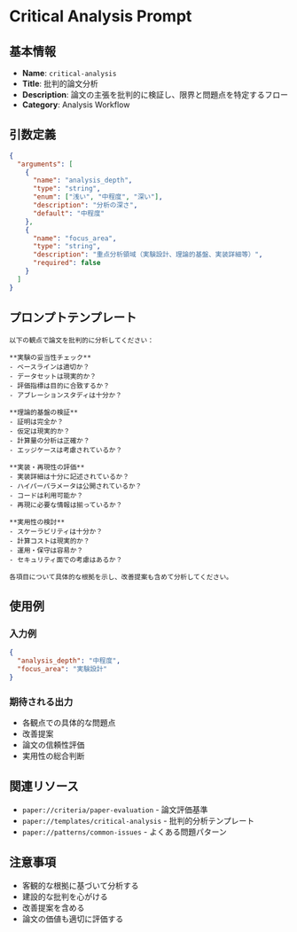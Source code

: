 # Critical Analysis Prompt

## 基本情報

- **Name**: `critical-analysis`
- **Title**: 批判的論文分析
- **Description**: 論文の主張を批判的に検証し、限界と問題点を特定するフロー
- **Category**: Analysis Workflow

## 引数定義

```json
{
  "arguments": [
    {
      "name": "analysis_depth",
      "type": "string",
      "enum": ["浅い", "中程度", "深い"],
      "description": "分析の深さ",
      "default": "中程度"
    },
    {
      "name": "focus_area",
      "type": "string",
      "description": "重点分析領域（実験設計、理論的基盤、実装詳細等）",
      "required": false
    }
  ]
}
```

## プロンプトテンプレート

```
以下の観点で論文を批判的に分析してください：

**実験の妥当性チェック**
- ベースラインは適切か？
- データセットは現実的か？
- 評価指標は目的に合致するか？
- アブレーションスタディは十分か？

**理論的基盤の検証**
- 証明は完全か？
- 仮定は現実的か？
- 計算量の分析は正確か？
- エッジケースは考慮されているか？

**実装・再現性の評価**
- 実装詳細は十分に記述されているか？
- ハイパーパラメータは公開されているか？
- コードは利用可能か？
- 再現に必要な情報は揃っているか？

**実用性の検討**
- スケーラビリティは十分か？
- 計算コストは現実的か？
- 運用・保守は容易か？
- セキュリティ面での考慮はあるか？

各項目について具体的な根拠を示し、改善提案も含めて分析してください。
```

## 使用例

### 入力例
```json
{
  "analysis_depth": "中程度",
  "focus_area": "実験設計"
}
```

### 期待される出力
- 各観点での具体的な問題点
- 改善提案
- 論文の信頼性評価
- 実用性の総合判断

## 関連リソース

- `paper://criteria/paper-evaluation` - 論文評価基準
- `paper://templates/critical-analysis` - 批判的分析テンプレート
- `paper://patterns/common-issues` - よくある問題パターン

## 注意事項

- 客観的な根拠に基づいて分析する
- 建設的な批判を心がける
- 改善提案を含める
- 論文の価値も適切に評価する
